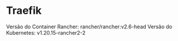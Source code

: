 # Traefik

Versão do Container Rancher: rancher/rancher:v2.6-head
Versão do Kubernetes: v1.20.15-rancher2-2
